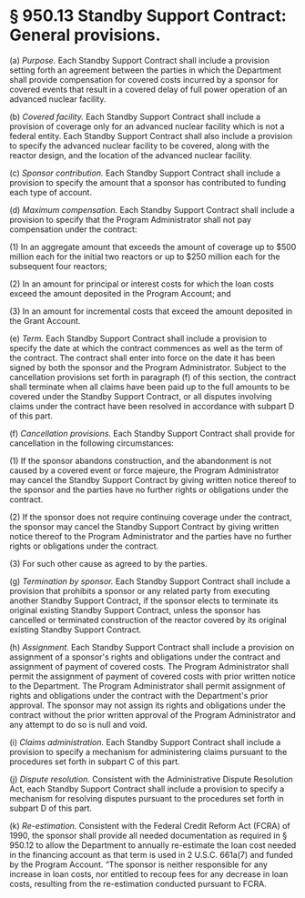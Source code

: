 # § 950.13   Standby Support Contract: General provisions.

(a) *Purpose.* Each Standby Support Contract shall include a provision setting forth an agreement between the parties in which the Department shall provide compensation for covered costs incurred by a sponsor for covered events that result in a covered delay of full power operation of an advanced nuclear facility.


(b) *Covered facility.* Each Standby Support Contract shall include a provision of coverage only for an advanced nuclear facility which is not a federal entity. Each Standby Support Contract shall also include a provision to specify the advanced nuclear facility to be covered, along with the reactor design, and the location of the advanced nuclear facility.


(c) *Sponsor contribution.* Each Standby Support Contract shall include a provision to specify the amount that a sponsor has contributed to funding each type of account.


(d) *Maximum compensation.* Each Standby Support Contract shall include a provision to specify that the Program Administrator shall not pay compensation under the contract:


(1) In an aggregate amount that exceeds the amount of coverage up to $500 million each for the initial two reactors or up to $250 million each for the subsequent four reactors;


(2) In an amount for principal or interest costs for which the loan costs exceed the amount deposited in the Program Account; and


(3) In an amount for incremental costs that exceed the amount deposited in the Grant Account.


(e) *Term.* Each Standby Support Contract shall include a provision to specify the date at which the contract commences as well as the term of the contract. The contract shall enter into force on the date it has been signed by both the sponsor and the Program Administrator. Subject to the cancellation provisions set forth in paragraph (f) of this section, the contract shall terminate when all claims have been paid up to the full amounts to be covered under the Standby Support Contract, or all disputes involving claims under the contract have been resolved in accordance with subpart D of this part.


(f) *Cancellation provisions.* Each Standby Support Contract shall provide for cancellation in the following circumstances:


(1) If the sponsor abandons construction, and the abandonment is not caused by a covered event or force majeure, the Program Administrator may cancel the Standby Support Contract by giving written notice thereof to the sponsor and the parties have no further rights or obligations under the contract.


(2) If the sponsor does not require continuing coverage under the contract, the sponsor may cancel the Standby Support Contract by giving written notice thereof to the Program Administrator and the parties have no further rights or obligations under the contract.


(3) For such other cause as agreed to by the parties.


(g) *Termination by sponsor.* Each Standby Support Contract shall include a provision that prohibits a sponsor or any related party from executing another Standby Support Contract, if the sponsor elects to terminate its original existing Standby Support Contract, unless the sponsor has cancelled or terminated construction of the reactor covered by its original existing Standby Support Contract.


(h) *Assignment.* Each Standby Support Contract shall include a provision on assignment of a sponsor's rights and obligations under the contract and assignment of payment of covered costs. The Program Administrator shall permit the assignment of payment of covered costs with prior written notice to the Department. The Program Administrator shall permit assignment of rights and obligations under the contract with the Department's prior approval. The sponsor may not assign its rights and obligations under the contract without the prior written approval of the Program Administrator and any attempt to do so is null and void.


(i) *Claims administration.* Each Standby Support Contract shall include a provision to specify a mechanism for administering claims pursuant to the procedures set forth in subpart C of this part.


(j) *Dispute resolution.* Consistent with the Administrative Dispute Resolution Act, each Standby Support Contract shall include a provision to specify a mechanism for resolving disputes pursuant to the procedures set forth in subpart D of this part.


(k) *Re-estimation.* Consistent with the Federal Credit Reform Act (FCRA) of 1990, the sponsor shall provide all needed documentation as required in § 950.12 to allow the Department to annually re-estimate the loan cost needed in the financing account as that term is used in 2 U.S.C. 661a(7) and funded by the Program Account. “The sponsor is neither responsible for any increase in loan costs, nor entitled to recoup fees for any decrease in loan costs, resulting from the re-estimation conducted pursuant to FCRA.




